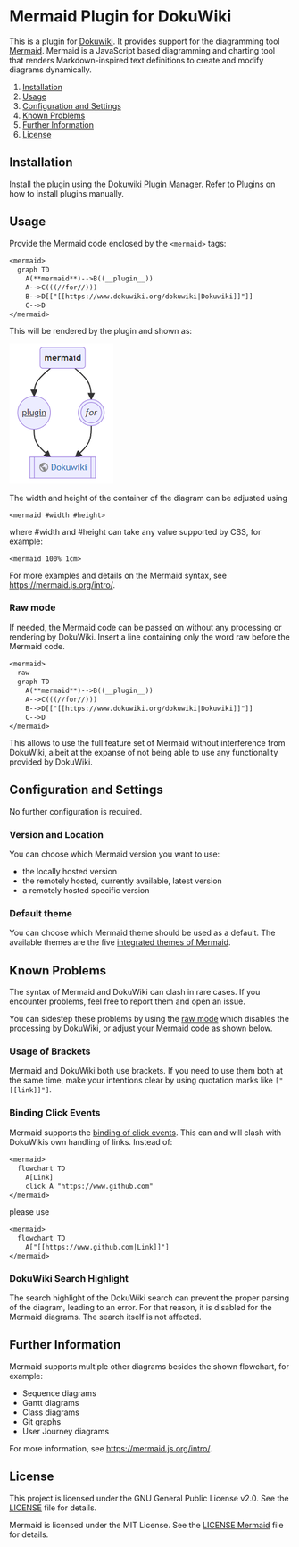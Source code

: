 # Mermaid Plugin for DokuWiki

This is a plugin for [Dokuwiki](https://www.dokuwiki.org/dokuwiki). It provides support for the diagramming tool [Mermaid](https://mermaid.js.org/). Mermaid is a JavaScript based diagramming and charting tool that renders Markdown-inspired text definitions to create and modify diagrams dynamically.

1. [Installation](#installation)
2. [Usage](#usage)
3. [Configuration and Settings](#configuration-and-settings)
4. [Known Problems](#known-problems)
5. [Further Information](#further-information)
6. [License](#license)

## Installation

Install the plugin using the [Dokuwiki Plugin Manager](https://www.dokuwiki.org/plugin:plugin). Refer to [Plugins](https://www.dokuwiki.org/plugins|Plugins) on how to install plugins manually.

## Usage

Provide the Mermaid code enclosed by the ```<mermaid>``` tags:

    <mermaid>
      graph TD
        A(**mermaid**)-->B((__plugin__))
        A-->C(((//for//)))
        B-->D[["[[https://www.dokuwiki.org/dokuwiki|Dokuwiki]]"]]
        C-->D
    </mermaid>

This will be rendered by the plugin and shown as:

![alt text](https://github.com/RobertWeinmeister/dokuwiki-mermaid/blob/main/example.png?raw=true)

The width and height of the container of the diagram can be adjusted using

    <mermaid #width #height>
    
where #width and #height can take any value supported by CSS, for example:

    <mermaid 100% 1cm>

For more examples and details on the Mermaid syntax, see https://mermaid.js.org/intro/.

### Raw mode

If needed, the Mermaid code can be passed on without any processing or rendering by DokuWiki. Insert a line containing only the word raw before the Mermaid code.

    <mermaid>
      raw
      graph TD
        A(**mermaid**)-->B((__plugin__))
        A-->C(((//for//)))
        B-->D[["[[https://www.dokuwiki.org/dokuwiki|Dokuwiki]]"]]
        C-->D
    </mermaid>

This allows to use the full feature set of Mermaid without interference from DokuWiki, albeit at the expanse of not being able to use any functionality provided by DokuWiki.

## Configuration and Settings

No further configuration is required.

### Version and Location

You can choose which Mermaid version you want to use:

 - the locally hosted version
 - the remotely hosted, currently available, latest version
 - a remotely hosted specific version

### Default theme

You can choose which Mermaid theme should be used as a default. The available themes are the five [integrated themes of Mermaid](https://mermaid.js.org/config/theming.html#available-themes).

## Known Problems

The syntax of Mermaid and DokuWiki can clash in rare cases. If you encounter problems, feel free to report them and open an issue.

You can sidestep these problems by using the [raw mode](#raw-mode) which disables the processing by DokuWiki, or adjust your Mermaid code as shown below.

### Usage of Brackets

Mermaid and DokuWiki both use brackets. If you need to use them both at the same time, make your intentions clear by using quotation marks like ```["[[link]]"]```.

### Binding Click Events 

Mermaid supports the [binding of click events](https://mermaid.js.org/syntax/flowchart.html#interaction). This can and will clash with DokuWikis own handling of links. Instead of:

    <mermaid>
      flowchart TD
        A[Link]
        click A "https://www.github.com"
    </mermaid>

please use

    <mermaid>
      flowchart TD
        A["[[https://www.github.com|Link]]"]
    </mermaid>

### DokuWiki Search Highlight

The search highlight of the DokuWiki search can prevent the proper parsing of the diagram, leading to an error. For that reason, it is disabled for the Mermaid diagrams. The search itself is not affected.

## Further Information

Mermaid supports multiple other diagrams besides the shown flowchart, for example:
 - Sequence diagrams
 - Gantt diagrams
 - Class diagrams
 - Git graphs
 - User Journey diagrams

For more information, see https://mermaid.js.org/intro/.

## License

This project is licensed under the GNU General Public License v2.0. See the [LICENSE](LICENSE) file for details.

Mermaid is licensed under the MIT License. See the [LICENSE Mermaid](LICENSE%20Mermaid) file for details.